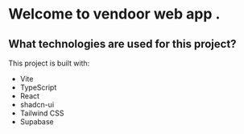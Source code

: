 # Welcome to vendoor web app .
## What technologies are used for this project?

This project is built with:

- Vite
- TypeScript
- React
- shadcn-ui
- Tailwind CSS
- Supabase 

